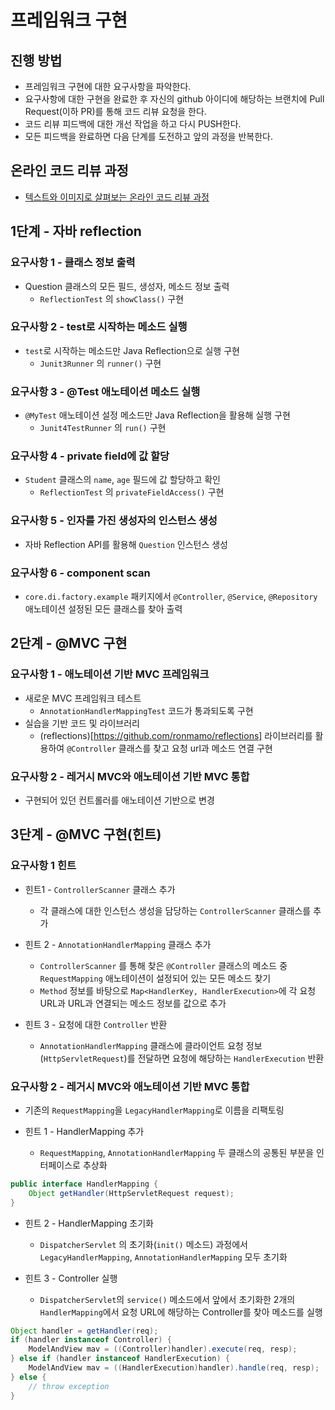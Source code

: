 # 프레임워크 구현

## 진행 방법

* 프레임워크 구현에 대한 요구사항을 파악한다.
* 요구사항에 대한 구현을 완료한 후 자신의 github 아이디에 해당하는 브랜치에 Pull Request(이하 PR)를 통해 코드 리뷰 요청을 한다.
* 코드 리뷰 피드백에 대한 개선 작업을 하고 다시 PUSH한다.
* 모든 피드백을 완료하면 다음 단계를 도전하고 앞의 과정을 반복한다.

## 온라인 코드 리뷰 과정

* [텍스트와 이미지로 살펴보는 온라인 코드 리뷰 과정](https://github.com/next-step/nextstep-docs/tree/master/codereview)

## 1단계 - 자바 reflection

### 요구사항 1 - 클래스 정보 출력

- Question 클래스의 모든 필드, 생성자, 메소드 정보 출력
    - `ReflectionTest` 의 `showClass()` 구현

### 요구사항 2 - test로 시작하는 메소드 실행

- `test`로 시작하는 메소드만 Java Reflection으로 실행 구현
    - `Junit3Runner` 의 `runner()` 구현

### 요구사항 3 - @Test 애노테이션 메소드 실행

- `@MyTest` 애노테이션 설정 메소드만 Java Reflection을 활용해 실행 구현
    - `Junit4TestRunner` 의 `run()` 구현

### 요구사항 4 - private field에 값 할당

- `Student` 클래스의 `name`, `age` 필드에 값 할당하고 확인
  - `ReflectionTest` 의 `privateFieldAccess()` 구현

### 요구사항 5 - 인자를 가진 생성자의 인스턴스 생성

- 자바 Reflection API를 활용해 `Question` 인스턴스 생성

### 요구사항 6 - component scan

- `core.di.factory.example` 패키지에서 `@Controller`, `@Service`, `@Repository` 애노테이션 설정된 모든 클래스를 찾아 출력


## 2단계 - @MVC 구현

### 요구사항 1 - 애노테이션 기반 MVC 프레임워크

- 새로운 MVC 프레임워크 테스트
  - `AnnotationHandlerMappingTest` 코드가 통과되도록 구현
- 실습을 기반 코드 및 라이브러리
  - (reflections)[https://github.com/ronmamo/reflections] 라이브러리를 활용하여 `@Controller` 클래스를 찾고 요청 url과 메소드 연결 구현 

### 요구사항 2 - 레거시 MVC와 애노테이션 기반 MVC 통합

- 구현되어 있던 컨트롤러를 애노테이션 기반으로 변경


## 3단계 - @MVC 구현(힌트)

### 요구사항 1 힌트

- 힌트1 - `ControllerScanner` 클래스 추가
  - 각 클래스에 대한 인스턴스 생성을 담당하는 `ControllerScanner` 클래스를 추가

- 힌트 2 - `AnnotationHandlerMapping` 클래스 추가 
  - `ControllerScanner` 를 통해 찾은 `@Controller` 클래스의 메소드 중 `RequestMapping` 애노테이션이 설정되어 있는 모든 메소드 찾기
  - `Method` 정보를 바탕으로 `Map<HandlerKey, HandlerExecution>`에 각 요청 URL과 URL과 연결되는 메소드 정보를 값으로 추가

- 힌트 3 - 요청에 대한 `Controller` 반환
  - `AnnotationHandlerMapping` 클래스에 클라이언트 요청 정보(`HttpServletRequest`)를 전달하면 요청에 해당하는 `HandlerExecution` 반환



### 요구사항 2 - 레거시 MVC와 애노테이션 기반 MVC 통합

- 기존의 `RequestMapping`을 `LegacyHandlerMapping`로 이름을 리팩토링

- 힌트 1 - HandlerMapping 추가
  - `RequestMapping`, `AnnotationHandlerMapping` 두 클래스의 공통된 부분을 인터페이스로 추상화

```java
public interface HandlerMapping {
    Object getHandler(HttpServletRequest request);
}
```

- 힌트 2 - HandlerMapping 초기화
  - `DispatcherServlet` 의 초기화(`init()` 메소드) 과정에서 `LegacyHandlerMapping`, `AnnotationHandlerMapping` 모두 초기화

- 힌트 3 - Controller 실행
  - `DispatcherServlet`의 `service()` 메소드에서 앞에서 초기화한 2개의 `HandlerMapping`에서 요청 URL에 해당하는 Controller를 찾아 메소드를 실행

```java
Object handler = getHandler(req);
if (handler instanceof Controller) {
    ModelAndView mav = ((Controller)handler).execute(req, resp);
} else if (handler instanceof HandlerExecution) {
    ModelAndView mav = ((HandlerExecution)handler).handle(req, resp);
} else {
    // throw exception
} 
```
